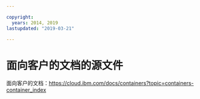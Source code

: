 ```yaml
---

copyright:
  years: 2014, 2019
lastupdated: "2019-03-21"

---
```



# 面向客户的文档的源文件

面向客户的文档：https://cloud.ibm.com/docs/containers?topic=containers-container_index


